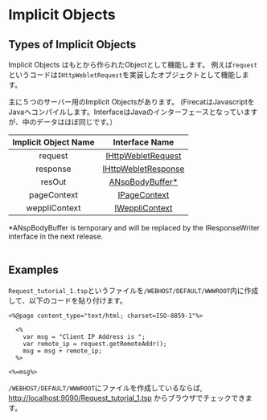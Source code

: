 # Implicit Objects
## Types of Implicit Objects

Implicit Objects はもとから作られたObjectとして機能します。
例えば`request`というコードは`IHttpWebletRequest`を実装したオブジェクトとして機能します。

主に５つのサーバー用のImplicit Objectsがあります。
(FirecatはJavascriptをJavaへコンパイルします。InterfaceはJavaのインターフェースとなっていますが、中のデータはほぼ同じです。）

| Implicit Object Name | Interface Name |
|:--------------------:|:--------------:|
| request | [IHttpWebletRequest](https://web.archive.org/web/20080430070322/http://firecat.nihonsoft.org/doc/api/jp/nihonsoft/weppli/IHttpWebletRequest.html) |
| response | [IHttpWebletResponse](https://web.archive.org/web/20080430062457/http://firecat.nihonsoft.org/doc/api/jp/nihonsoft/weppli/IHttpWebletResponse.html) |
| resOut | [ANspBodyBuffer*](https://web.archive.org/web/20080430070538/http://firecat.nihonsoft.org/doc/api/jp/nihonsoft/weppli/nsp/ANspBodyBuffer.html) |
| pageContext | [IPageContext](https://web.archive.org/web/20080430174615/http://firecat.nihonsoft.org/doc/api/jp/nihonsoft/weppli/nsp/IPageContext.html) |
| weppliContext | [IWeppliContext](https://web.archive.org/web/20080430062506/http://firecat.nihonsoft.org/doc/api/jp/nihonsoft/weppli/IWeppliContext.html) |

*ANspBodyBuffer is temporary and will be replaced by the IResponseWriter
interface in the next release.
<br>
<br>

## Examples
`Request_tutorial_1.tsp`というファイルを`/WEBHOST/DEFAULT/WWWROOT`内に作成して、以下のコードを貼り付けます。

```
<%@page content_type="text/html; charset=ISO-8859-1"%>

  <%
    var msg = "Client IP Address is ";
    var remote_ip = request.getRemoteAddr();
    msg = msg + remote_ip;
  %>

<%=msg%>
```

`/WEBHOST/DEFAULT/WWWROOT`にファイルを作成しているならば, [http://localhost:9090/Request_tutorial_1.tsp](http://localhost:9090/Request_tutorial_1.tsp) からブラウザでチェックできます。
<br>
